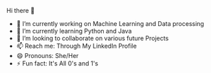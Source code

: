 Hi there 👋

- 🔭 I’m currently working on Machine Learning and Data processing 
- 🌱 I’m currently learning Python and Java
- 👯 I’m looking to collaborate on various future Projects
- 📫 Reach me: Through My LinkedIn Profile
- 😄 Pronouns: She/Her
- ⚡ Fun fact: It's All 0's and 1's
